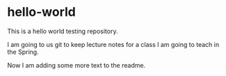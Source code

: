 # hello-world
This is a hello world testing repository.

I am going to us git to keep lecture notes for a class I am going to teach in the Spring. 

Now I am adding some more text to the readme.

